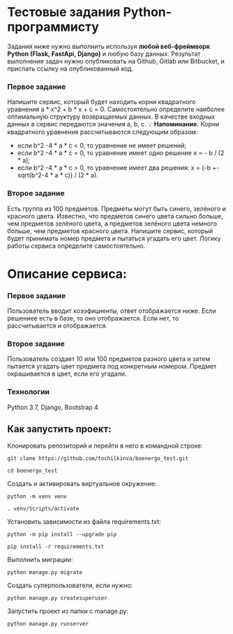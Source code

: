 # Тестовые задания Python-программисту

Задания ниже нужно выполнить используя **любой веб-фреймворк Python (Flask, FastApi, Django)** и любую базу данных. Результат выполнения задач нужно опубликовать на Github, Gitlab или Bitbucket, и прислать ссылку на опубликованный код.

### Первое задание

Напишите сервис, который будет находить корни квадратного уравнения a * x^2 + b * x + c = 0.
Самостоятельно определите наиболее оптимальную структуру возвращаемых данных.
В качестве входных данных в сервис передаются значения a, b, c.
💡 **Напоминание.** Корни квадратного уравнения рассчитываются следующим образом:
- если b^2 -4 * a * c < 0, то уравнение не имеет решений;
- если b^2 -4 * a * c = 0, то уравнение имеет одно решение x = - b / (2 * a);
- если b^2 -4 * a * c > 0, то уравнение имеет два решения: x = (-b +- sqrt(b^2-4 * a * c)) / (2 * a).

### Второе задание

Есть группа из 100 предметов. Предметы могут быть синего, зелёного и красного цвета. Известно, что предметов синего цвета сильно больше, чем предметов зелёного цвета, а предметов зелёного цвета немного больше, чем предметов красного цвета. Напишите сервис, который будет принимать номер предмета и пытаться угадать его цвет. Логику работы сервиса определите самостоятельно.


# Описание сервиса:


###  Первое задание
Пользователь вводит коээфициенты, ответ отображается ниже.
Если решениее есть в базе, то оно отображается. Если нет, то рассчитывается и отображается.


### Второе задание
Пользователь создает 10 или 100 предметов разного цвета и затем пытается угадать цвет предмета под конкретным номером. Предмет окрашивается в цвет, если его угадали.


### Технологии
Python 3.7, Django, Bootstrap 4


## Как запустить проект:

Клонировать репозиторий и перейти в него в командной строке:

```
git clone https://github.com/tochilkinva/boenergo_test.git
```

```
cd boenergo_test
```

Cоздать и активировать виртуальное окружение:

```
python -m venv venv
```

```
. venv/Scripts/activate
```

Установить зависимости из файла requirements.txt:

```
python -m pip install --upgrade pip
```

```
pip install -r requirements.txt
```

Выполнить миграции:

```
python manage.py migrate
```

Создать суперпользователя, если нужно:

```
python manage.py createsuperuser
```


Запустить проект из папки с manage.py:

```
python manage.py runserver
```
